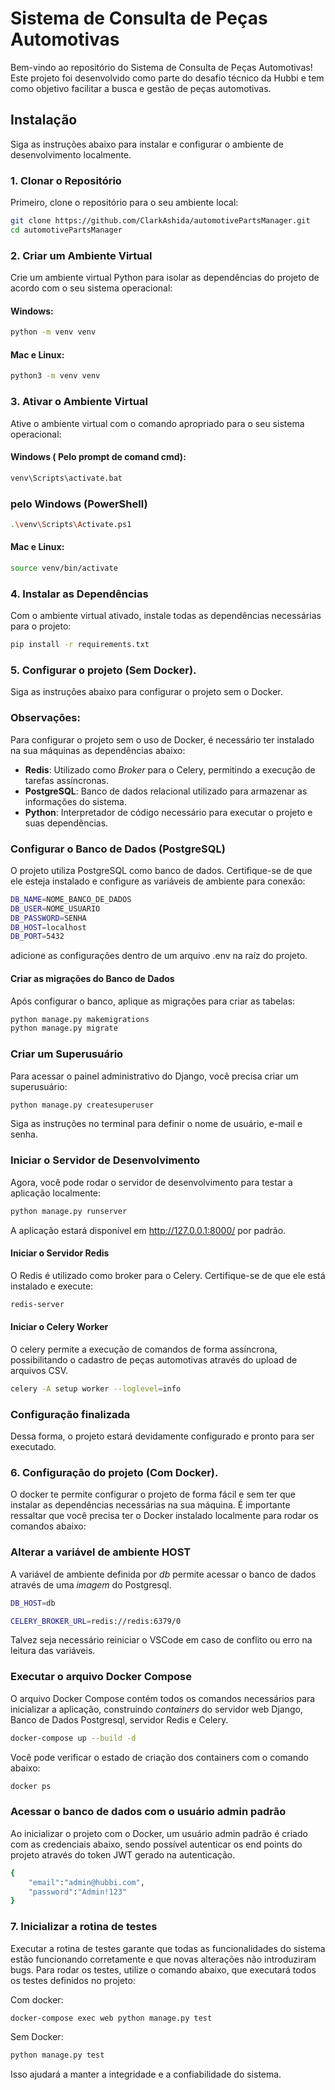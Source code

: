 # Sistema de Consulta de Peças Automotivas

Bem-vindo ao repositório do Sistema de Consulta de Peças Automotivas! Este projeto foi desenvolvido como parte do desafio técnico da Hubbi e tem como objetivo facilitar a busca e gestão de peças automotivas. 

## Instalação

Siga as instruções abaixo para instalar e configurar o ambiente de desenvolvimento localmente.

### 1. Clonar o Repositório

Primeiro, clone o repositório para o seu ambiente local:

```bash
git clone https://github.com/ClarkAshida/automotivePartsManager.git
cd automotivePartsManager
```

### 2. Criar um Ambiente Virtual

Crie um ambiente virtual Python para isolar as dependências do projeto de acordo com o seu sistema operacional:

#### Windows:
```bash
python -m venv venv
```

#### Mac e Linux:
```bash
python3 -m venv venv
```

### 3. Ativar o Ambiente Virtual
Ative o ambiente virtual com o comando apropriado para o seu sistema operacional:

#### Windows ( Pelo prompt de comand cmd):
```bash
venv\Scripts\activate.bat
```
### pelo Windows (PowerShell)
```bash
.\venv\Scripts\Activate.ps1
```

#### Mac e Linux:
```bash
source venv/bin/activate
```

### 4. Instalar as Dependências

Com o ambiente virtual ativado, instale todas as dependências necessárias para o projeto:

```bash
pip install -r requirements.txt
```

### 5. Configurar o projeto (Sem Docker).

Siga as instruções abaixo para configurar o projeto sem o Docker.

### Observações:

Para configurar o projeto sem o uso de Docker, é necessário ter instalado na sua máquinas as dependências abaixo:

- **Redis**: Utilizado como _Broker_ para o Celery, permitindo a execução de tarefas assíncronas.
- **PostgreSQL**: Banco de dados relacional utilizado para armazenar as informações do sistema.
- **Python**: Interpretador de código necessário para executar o projeto e suas dependências.

### Configurar o Banco de Dados (PostgreSQL)

O projeto utiliza PostgreSQL como banco de dados. Certifique-se de que ele esteja instalado e configure as variáveis de ambiente para conexão:

```bash
DB_NAME=NOME_BANCO_DE_DADOS
DB_USER=NOME_USUARIO
DB_PASSWORD=SENHA
DB_HOST=localhost
DB_PORT=5432
```

adicione as configurações dentro de um arquivo .env na raíz do projeto.

#### Criar as migrações do Banco de Dados

Após configurar o banco, aplique as migrações para criar as tabelas:

```bash
python manage.py makemigrations
python manage.py migrate
```

### Criar um Superusuário

Para acessar o painel administrativo do Django, você precisa criar um superusuário:

```bash
python manage.py createsuperuser
```

Siga as instruções no terminal para definir o nome de usuário, e-mail e senha.

### Iniciar o Servidor de Desenvolvimento

Agora, você pode rodar o servidor de desenvolvimento para testar a aplicação localmente:

```bash
python manage.py runserver
```

A aplicação estará disponível em http://127.0.0.1:8000/ por padrão.

#### Iniciar o Servidor Redis

O Redis é utilizado como broker para o Celery. Certifique-se de que ele está instalado e execute:

```bash
redis-server
```

#### Iniciar o Celery Worker

O celery permite a execução de comandos de forma assíncrona, possibilitando o cadastro de peças automotivas através do upload de arquivos CSV.

```bash
celery -A setup worker --loglevel=info
```

### Configuração finalizada

Dessa forma, o projeto estará devidamente configurado e pronto para ser executado.

### 6. Configuração do projeto (Com Docker).

O docker te permite configurar o projeto de forma fácil e sem ter que instalar as dependências necessárias na sua máquina. É importante ressaltar que você precisa ter o Docker instalado localmente para rodar os comandos abaixo:

### Alterar a variável de ambiente HOST

A variável de ambiente definida por _db_ permite acessar o banco de dados através de uma _imagem_ do Postgresql.

```bash
DB_HOST=db
```

```bash
CELERY_BROKER_URL=redis://redis:6379/0
```

Talvez seja necessário reiniciar o VSCode em caso de conflito ou erro na leitura das variáveis.

### Executar o arquivo Docker Compose

O arquivo Docker Compose contém todos os comandos necessários para inicializar a aplicação, construindo _containers_ do servidor web Django, Banco de Dados Postgresql, servidor Redis e Celery.

```bash
docker-compose up --build -d
```

Você pode verificar o estado de criação dos containers com o comando abaixo:

```bash
docker ps
```

### Acessar o banco de dados com o usuário admin padrão

Ao inicializar o projeto com o Docker, um usuário admin padrão é criado com as credenciais abaixo, sendo possível autenticar os end points do projeto através do token JWT gerado na autenticação.

```bash
{
    "email":"admin@hubbi.com",
    "password":"Admin!123"
}
```

### 7. Inicializar a rotina de testes

Executar a rotina de testes garante que todas as funcionalidades do sistema estão funcionando corretamente e que novas alterações não introduziram bugs. Para rodar os testes, utilize o comando abaixo, que executará todos os testes definidos no projeto:

Com docker:

```bash
docker-compose exec web python manage.py test
```

Sem Docker:

```bash
python manage.py test
```

Isso ajudará a manter a integridade e a confiabilidade do sistema.